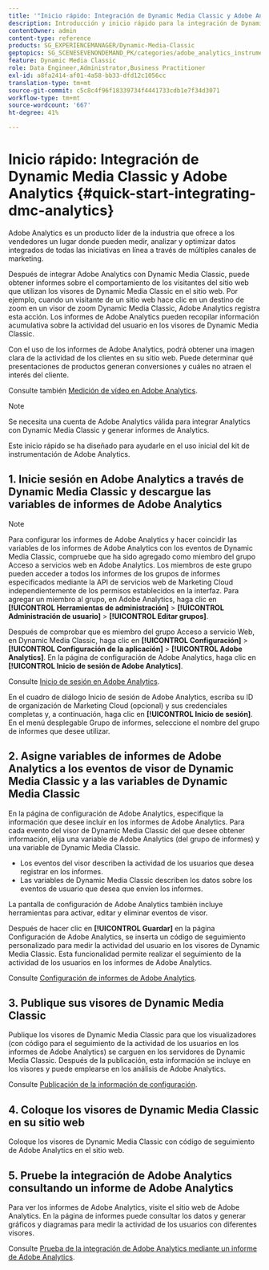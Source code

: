 ```yaml
---
title: '"Inicio rápido: Integración de Dynamic Media Classic y Adobe Analytics"'
description: Introducción y inicio rápido para la integración de Dynamic Media Classic y Adobe Analytics para ayudarle a poner en marcha rápidamente.
contentOwner: admin
content-type: reference
products: SG_EXPERIENCEMANAGER/Dynamic-Media-Classic
geptopics: SG_SCENESEVENONDEMAND_PK/categories/adobe_analytics_instrumentation_kit
feature: Dynamic Media Classic
role: Data Engineer,Administrator,Business Practitioner
exl-id: a8fa2414-af01-4a58-bb33-dfd12c1056cc
translation-type: tm+mt
source-git-commit: c5c8c4f96f18339734f4441733cdb1e7f34d3071
workflow-type: tm+mt
source-wordcount: '667'
ht-degree: 41%

---
```


# Inicio rápido: Integración de Dynamic Media Classic y Adobe Analytics {#quick-start-integrating-dmc-analytics}

Adobe Analytics es un producto líder de la industria que ofrece a los vendedores un lugar donde pueden medir, analizar y optimizar datos integrados de todas las iniciativas en línea a través de múltiples canales de marketing.

Después de integrar Adobe Analytics con Dynamic Media Classic, puede obtener informes sobre el comportamiento de los visitantes del sitio web que utilizan los visores de Dynamic Media Classic en el sitio web. Por ejemplo, cuando un visitante de un sitio web hace clic en un destino de zoom en un visor de zoom Dynamic Media Classic, Adobe Analytics registra esta acción. Los informes de Adobe Analytics pueden recopilar información acumulativa sobre la actividad del usuario en los visores de Dynamic Media Classic.

Con el uso de los informes de Adobe Analytics, podrá obtener una imagen clara de la actividad de los clientes en su sitio web. Puede determinar qué presentaciones de productos generan conversiones y cuáles no atraen el interés del cliente.

Consulte también [Medición de vídeo en Adobe Analytics](https://experienceleague.adobe.com/docs/media-analytics/using/media-overview.html).

>[!NOTE]
>
>Se necesita una cuenta de Adobe Analytics válida para integrar Analytics con Dynamic Media Classic y generar informes de Analytics.

Este inicio rápido se ha diseñado para ayudarle en el uso inicial del kit de instrumentación de Adobe Analytics.

## 1. Inicie sesión en Adobe Analytics a través de Dynamic Media Classic y descargue las variables de informes de Adobe Analytics

>[!NOTE]
>
>Para configurar los informes de Adobe Analytics y hacer coincidir las variables de los informes de Adobe Analytics con los eventos de Dynamic Media Classic, compruebe que ha sido agregado como miembro del grupo Acceso a servicios web en Adobe Analytics. Los miembros de este grupo pueden acceder a todos los informes de los grupos de informes especificados mediante la API de servicios web de Marketing Cloud independientemente de los permisos establecidos en la interfaz. Para agregar un miembro al grupo, en Adobe Analytics, haga clic en **[!UICONTROL Herramientas de administración]** > **[!UICONTROL Administración de usuario]** > **[!UICONTROL Editar grupos]**.

Después de comprobar que es miembro del grupo Acceso a servicio Web, en Dynamic Media Classic, haga clic en **[!UICONTROL Configuración]** > **[!UICONTROL Configuración de la aplicación]** > **[!UICONTROL Adobe Analytics]**. En la página de configuración de Adobe Analytics, haga clic en **[!UICONTROL Inicio de sesión de Adobe Analytics]**.

Consulte [Inicio de sesión en Adobe Analytics](log-analytics.md#log_in_to_adobe_analytics).

En el cuadro de diálogo Inicio de sesión de Adobe Analytics, escriba su ID de organización de Marketing Cloud (opcional) y sus credenciales completas y, a continuación, haga clic en **[!UICONTROL Inicio de sesión]**. En el menú desplegable Grupo de informes, seleccione el nombre del grupo de informes que desee utilizar.

## 2. Asigne variables de informes de Adobe Analytics a los eventos de visor de Dynamic Media Classic y a las variables de Dynamic Media Classic

En la página de configuración de Adobe Analytics, especifique la información que desee incluir en los informes de Adobe Analytics. Para cada evento del visor de Dynamic Media Classic del que desee obtener información, elija una variable de Adobe Analytics (del grupo de informes) y una variable de Dynamic Media Classic.

* Los eventos del visor describen la actividad de los usuarios que desea registrar en los informes.
* Las variables de Dynamic Media Classic describen los datos sobre los eventos de usuario que desea que envíen los informes.

La pantalla de configuración de Adobe Analytics también incluye herramientas para activar, editar y eliminar eventos de visor.

Después de hacer clic en **[!UICONTROL Guardar]** en la página Configuración de Adobe Analytics, se inserta un código de seguimiento personalizado para medir la actividad del usuario en los visores de Dynamic Media Classic. Esta funcionalidad permite realizar el seguimiento de la actividad de los usuarios en los informes de Adobe Analytics.

Consulte [Configuración de informes de Adobe Analytics](configuring-analytics-reports.md#configuring_adobe_analytics_reports).

## 3. Publique sus visores de Dynamic Media Classic

Publique los visores de Dynamic Media Classic para que los visualizadores (con código para el seguimiento de la actividad de los usuarios en los informes de Adobe Analytics) se carguen en los servidores de Dynamic Media Classic. Después de la publicación, esta información se incluye en los visores y puede emplearse en los análisis de Adobe Analytics.

Consulte [Publicación de la información de configuración](publishing-analytics-configuration-information.md#publishing_adobe_analytics_configuration_information).

## 4. Coloque los visores de Dynamic Media Classic en su sitio web

Coloque los visores de Dynamic Media Classic con código de seguimiento de Adobe Analytics en el sitio web.

## 5. Pruebe la integración de Adobe Analytics consultando un informe de Adobe Analytics

Para ver los informes de Adobe Analytics, visite el sitio web de Adobe Analytics. En la página de informes puede consultar los datos y generar gráficos y diagramas para medir la actividad de los usuarios con diferentes visores. 

Consulte [Prueba de la integración de Adobe Analytics mediante un informe de Adobe Analytics](testing-integration-viewing-analytics-report.md#testing_the_integration_by_viewing_an_adobe_analytics_report).
